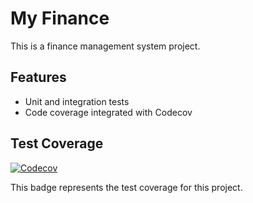 # My Finance

This is a finance management system project.

## Features

- Unit and integration tests
- Code coverage integrated with Codecov

## Test Coverage

[![Codecov](https://codecov.io/gh/adriano-tsurumaki/my-finance/branch/develop/graph/badge.svg)](https://codecov.io/gh/adriano-tsurumaki/my-finance)

This badge represents the test coverage for this project.